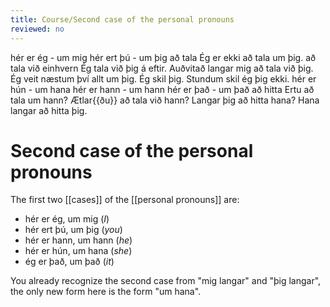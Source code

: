 ```yaml
---
title: Course/Second case of the personal pronouns
reviewed: no
---
```


<vocabulary>
hér er ég - um mig
hér ert þú - um þig
að tala
Ég er ekki að tala um þig.
að tala við einhvern
Ég tala við þig á eftir.
Auðvitað langar mig að tala við þig.
Ég veit næstum því allt um þig.
Ég skil þig.
<!-- Langar þig að elda fyrir mig? -->
Stundum skil ég þig ekki.
<!-- Get ég fengið að tala við þig? -->
hér er hún - um hana
hér er hann - um hann
hér er það - um það
að hitta
Ertu að tala um hann?
Ætlar{{ðu}} að tala við hann?
Langar þig að hitta hana?
Hana langar að hitta þig.
</vocabulary>

# Second case of the personal pronouns

The first two [[cases]] of the [[personal pronouns]] are:

* hér er ég, um mig (*I*)
* hér ert þú, um þig (*you*)
* hér er hann, um hann (*he*)
* hér er hún, um hana (*she*)
* ég er það, um það (*it*)

You already recognize the second case from "mig langar" and "þig langar", the only new form here is the form "um hana".

